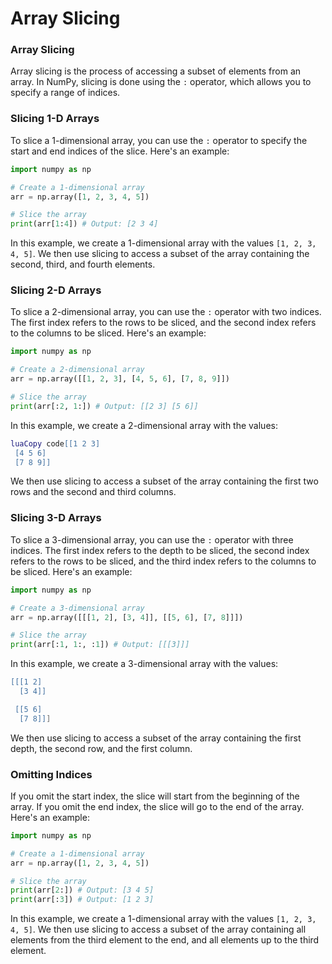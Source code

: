 # Array Slicing

### Array Slicing

Array slicing is the process of accessing a subset of elements from an array. In NumPy, slicing is done using the `:` operator, which allows you to specify a range of indices.

### Slicing 1-D Arrays

To slice a 1-dimensional array, you can use the `:` operator to specify the start and end indices of the slice. Here's an example:

```python
import numpy as np

# Create a 1-dimensional array
arr = np.array([1, 2, 3, 4, 5])

# Slice the array
print(arr[1:4]) # Output: [2 3 4]
```

In this example, we create a 1-dimensional array with the values `[1, 2, 3, 4, 5]`. We then use slicing to access a subset of the array containing the second, third, and fourth elements.

### Slicing 2-D Arrays

To slice a 2-dimensional array, you can use the `:` operator with two indices. The first index refers to the rows to be sliced, and the second index refers to the columns to be sliced. Here's an example:

```python
import numpy as np

# Create a 2-dimensional array
arr = np.array([[1, 2, 3], [4, 5, 6], [7, 8, 9]])

# Slice the array
print(arr[:2, 1:]) # Output: [[2 3] [5 6]]
```

In this example, we create a 2-dimensional array with the values:

```lua
luaCopy code[[1 2 3]
 [4 5 6]
 [7 8 9]]
```

We then use slicing to access a subset of the array containing the first two rows and the second and third columns.

### Slicing 3-D Arrays

To slice a 3-dimensional array, you can use the `:` operator with three indices. The first index refers to the depth to be sliced, the second index refers to the rows to be sliced, and the third index refers to the columns to be sliced. Here's an example:

```python
import numpy as np

# Create a 3-dimensional array
arr = np.array([[[1, 2], [3, 4]], [[5, 6], [7, 8]]])

# Slice the array
print(arr[:1, 1:, :1]) # Output: [[[3]]]
```

In this example, we create a 3-dimensional array with the values:

```lua
[[[1 2]
  [3 4]]

 [[5 6]
  [7 8]]]
```

We then use slicing to access a subset of the array containing the first depth, the second row, and the first column.

### Omitting Indices

If you omit the start index, the slice will start from the beginning of the array. If you omit the end index, the slice will go to the end of the array. Here's an example:

```python
import numpy as np

# Create a 1-dimensional array
arr = np.array([1, 2, 3, 4, 5])

# Slice the array
print(arr[2:]) # Output: [3 4 5]
print(arr[:3]) # Output: [1 2 3]
```

In this example, we create a 1-dimensional array with the values `[1, 2, 3, 4, 5]`. We then use slicing to access a subset of the array containing all elements from the third element to the end, and all elements up to the third element.
